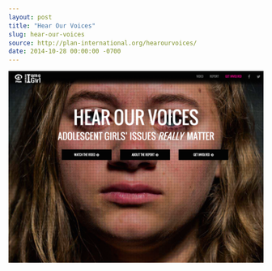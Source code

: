 ```yaml
---
layout: post
title: "Hear Our Voices"
slug: hear-our-voices
source: http://plan-international.org/hearourvoices/
date: 2014-10-28 00:00:00 -0700
---
```


<img src="/screenshots/hear-our-voices.jpg">
